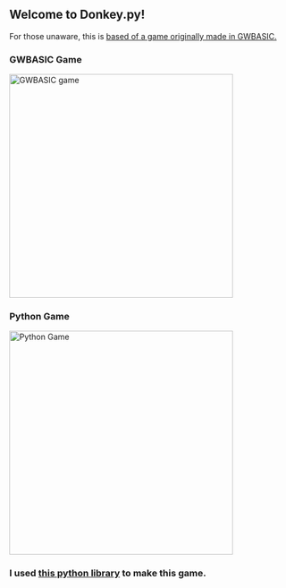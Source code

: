 ## Welcome to Donkey.py!
For those unaware, this is [based of a game originally made in GWBASIC.](https://www.pcjs.org/software/pcx86/app/ibm/basic/1.00/donkey/)

### GWBASIC Game

<img src="https://www.pcjs.org/software/pcx86/app/ibm/basic/1.00/donkey/images/screenshot.png" alt="GWBASIC game" width="400"/>

### Python Game

<img src="https://i.ibb.co/7CqQPbx/image.png" alt="Python Game" width="400"/>

### I used [this python library](https://github.com/electronstudio/raylib-python-cffi) to make this game.
